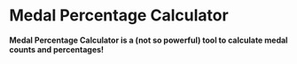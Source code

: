 # Medal Percentage Calculator
**Medal Percentage Calculator is a (not so powerful) tool to calculate medal counts and percentages!**
